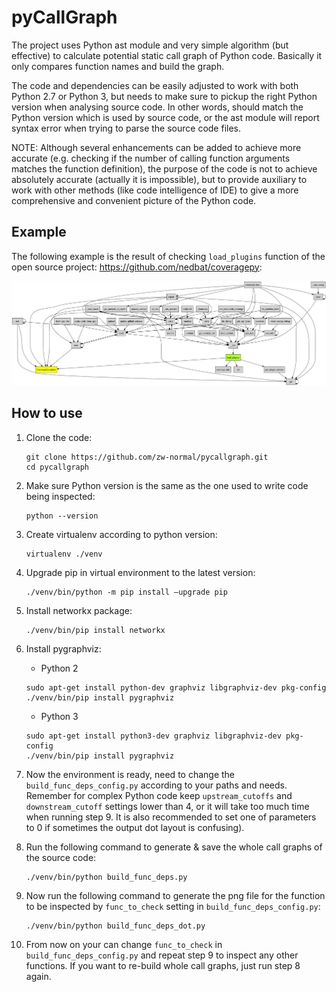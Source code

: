 # pyCallGraph

The project uses Python ast module and very simple algorithm (but effective) to calculate potential static call graph of Python code. Basically it only compares function names and build the graph.

The code and dependencies can be easily adjusted to work with both Python 2.7 or Python 3, but needs to make sure to pickup the right Python version when analysing source code. In other words, should match the Python version which is used by source code, or the ast module will report syntax error when trying to parse the source code files.

NOTE: Although several enhancements can be added to achieve more accurate (e.g. checking if the number of calling function arguments matches the function definition), the purpose of the code is not to achieve absolutely accurate (actually it is impossible), but to provide auxiliary to work with other methods (like code intelligence of IDE) to give a more comprehensive and convenient picture of the Python code.

## Example
The following example is the result of checking `load_plugins` function of the open source project: https://github.com/nedbat/coveragepy:

![Alt text](build_func_deps.example.png?raw=true "load_plugins graph")

## How to use
1. Clone the code:
    ```shell script
    git clone https://github.com/zw-normal/pycallgraph.git
    cd pycallgraph
    ```
2. Make sure Python version is the same as the one used to write code being inspected:
    ```shell script
    python --version
    ```
3. Create virtualenv according to python version:
    ```shell script
    virtualenv ./venv
    ```
4. Upgrade pip in virtual environment to the latest version:
    ```shell script
    ./venv/bin/python -m pip install –upgrade pip
    ```
5. Install networkx package:
    ```shell script
    ./venv/bin/pip install networkx
    ```
6. Install pygraphviz:
    * Python 2
    ```shell script
    sudo apt-get install python-dev graphviz libgraphviz-dev pkg-config
    ./venv/bin/pip install pygraphviz
    ```
    
    * Python 3
    ```shell script
    sudo apt-get install python3-dev graphviz libgraphviz-dev pkg-config
    ./venv/bin/pip install pygraphviz
    ```
7. Now the environment is ready, need to change the `build_func_deps_config.py` according to your paths and needs. Remember for complex Python code keep `upstream_cutoffs` and `downstream_cutoff` settings lower than 4, or it will take too much time when running step 9. It is also recommended to set one of parameters to 0 if sometimes the output dot layout is confusing).
8. Run the following command to generate & save the whole call graphs of the source code:
    ```shell script
    ./venv/bin/python build_func_deps.py
    ```
9. Now run the following command to generate the png file for the function to be inspected by `func_to_check` setting in `build_func_deps_config.py`:
    ```shell script
    ./venv/bin/python build_func_deps_dot.py
    ```
10. From now on your can change `func_to_check` in `build_func_deps_config.py` and repeat step 9 to inspect any other functions. If you want to re-build whole call graphs, just run step 8 again.
